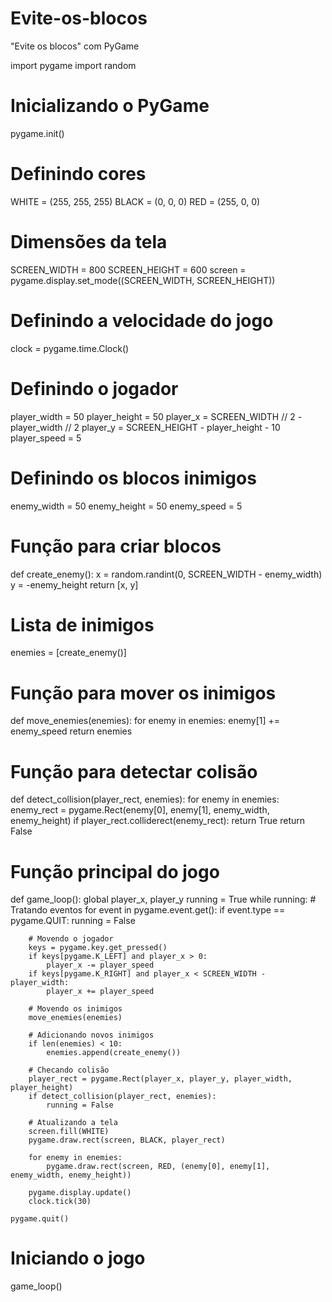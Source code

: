 # Evite-os-blocos
"Evite os blocos" com PyGame

import pygame
import random

# Inicializando o PyGame
pygame.init()

# Definindo cores
WHITE = (255, 255, 255)
BLACK = (0, 0, 0)
RED = (255, 0, 0)

# Dimensões da tela
SCREEN_WIDTH = 800
SCREEN_HEIGHT = 600
screen = pygame.display.set_mode((SCREEN_WIDTH, SCREEN_HEIGHT))

# Definindo a velocidade do jogo
clock = pygame.time.Clock()

# Definindo o jogador
player_width = 50
player_height = 50
player_x = SCREEN_WIDTH // 2 - player_width // 2
player_y = SCREEN_HEIGHT - player_height - 10
player_speed = 5

# Definindo os blocos inimigos
enemy_width = 50
enemy_height = 50
enemy_speed = 5

# Função para criar blocos
def create_enemy():
    x = random.randint(0, SCREEN_WIDTH - enemy_width)
    y = -enemy_height
    return [x, y]

# Lista de inimigos
enemies = [create_enemy()]

# Função para mover os inimigos
def move_enemies(enemies):
    for enemy in enemies:
        enemy[1] += enemy_speed
    return enemies

# Função para detectar colisão
def detect_collision(player_rect, enemies):
    for enemy in enemies:
        enemy_rect = pygame.Rect(enemy[0], enemy[1], enemy_width, enemy_height)
        if player_rect.colliderect(enemy_rect):
            return True
    return False

# Função principal do jogo
def game_loop():
    global player_x, player_y
    running = True
    while running:
        # Tratando eventos
        for event in pygame.event.get():
            if event.type == pygame.QUIT:
                running = False

        # Movendo o jogador
        keys = pygame.key.get_pressed()
        if keys[pygame.K_LEFT] and player_x > 0:
            player_x -= player_speed
        if keys[pygame.K_RIGHT] and player_x < SCREEN_WIDTH - player_width:
            player_x += player_speed

        # Movendo os inimigos
        move_enemies(enemies)

        # Adicionando novos inimigos
        if len(enemies) < 10:
            enemies.append(create_enemy())

        # Checando colisão
        player_rect = pygame.Rect(player_x, player_y, player_width, player_height)
        if detect_collision(player_rect, enemies):
            running = False

        # Atualizando a tela
        screen.fill(WHITE)
        pygame.draw.rect(screen, BLACK, player_rect)

        for enemy in enemies:
            pygame.draw.rect(screen, RED, (enemy[0], enemy[1], enemy_width, enemy_height))

        pygame.display.update()
        clock.tick(30)

    pygame.quit()

# Iniciando o jogo
game_loop()
